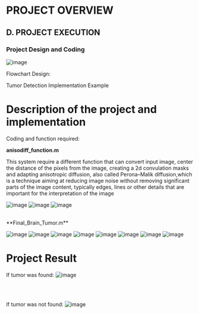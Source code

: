 # PROJECT OVERVIEW
## D. PROJECT EXECUTION
### Project Design and Coding

![image](https://user-images.githubusercontent.com/122180771/211359684-ffd41939-77a2-44b7-8223-0636348ffdbc.png)

Flowchart Design:

Tumor Detection Implementation Example

# Description of the project and implementation

Coding and function required:

**anisodiff_function.m**

This system require a different function that can convert input image, center the distance of the pixels from the image, creating a 2d convulation masks and adapting anisotropic diffusion, also called Perona–Malik diffusion,which is a technique aiming at reducing image noise without removing significant parts of the image content, typically edges, lines or other details that are important for the interpretation of the image

![image](https://user-images.githubusercontent.com/121602144/211653080-764fab0b-001b-4a57-83f1-79566916e4f9.png)
![image](https://user-images.githubusercontent.com/121602144/211653163-eef58649-2e2b-45ed-bc1d-0d40b95e4aa2.png)
![image](https://user-images.githubusercontent.com/121602144/211653226-c402e649-5116-4dd3-bb08-4b64b4204ea3.png)

<br>
**Final_Brain_Tumor.m**

![image](https://user-images.githubusercontent.com/121602144/211661137-d0692a91-a765-4ce9-91c6-8f4e7340a066.png)
![image](https://user-images.githubusercontent.com/121602144/211661267-ce354565-5e79-4a40-948d-5bf44eaec8c9.png)
![image](https://user-images.githubusercontent.com/121602144/211661405-1c9d8133-60ad-4b37-92e1-dc157bbef847.png)
![image](https://user-images.githubusercontent.com/121602144/211661447-d4d78ec5-4746-4692-ae49-f6a77db2d545.png)
![image](https://user-images.githubusercontent.com/121602144/211661504-a3e85804-4cd2-445c-b6d1-9913a8fc456c.png)
![image](https://user-images.githubusercontent.com/121602144/211661682-8394f38c-fcaa-4635-abd8-0972c7d4e280.png)
![image](https://user-images.githubusercontent.com/121602144/211661828-268f1f43-1590-4be5-9794-75aae61ed669.png)
![image](https://user-images.githubusercontent.com/121602144/211661861-b695d13c-1a71-4dbf-90dd-66957ad9b56b.png)







# Project Result

If tumor was found:
![image](https://user-images.githubusercontent.com/121602144/211649739-7d5fae98-f89d-4e7b-82d2-ac9277604448.png)

<br><br>

If tumor was not found:
![image](https://user-images.githubusercontent.com/121602144/211650270-812b9e1d-84c6-400a-852c-e2516f1e5758.png)
